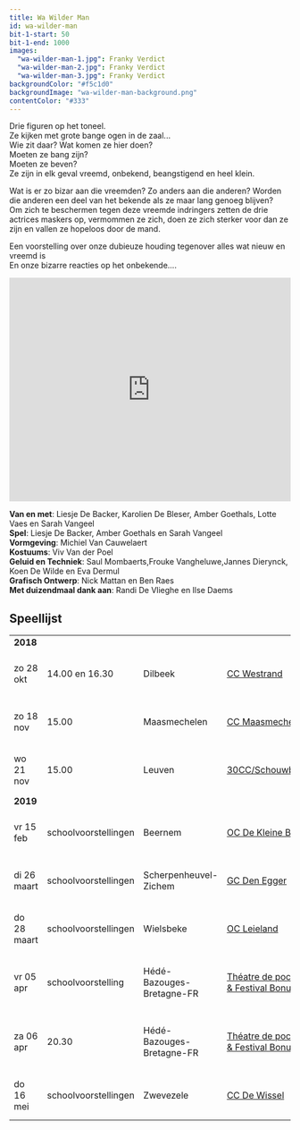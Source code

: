 ```yaml
---
title: Wa Wilder Man
id: wa-wilder-man
bit-1-start: 50
bit-1-end: 1000
images:
  "wa-wilder-man-1.jpg": Franky Verdict
  "wa-wilder-man-2.jpg": Franky Verdict
  "wa-wilder-man-3.jpg": Franky Verdict
backgroundColor: "#f5c1d0"
backgroundImage: "wa-wilder-man-background.png"
contentColor: "#333"
---
```

<style>

  @media (min-width: 666px) {
    #background-bit-1 {
      width: 100%;
      height: 884px;
      position: absolute;
      top: 0;
      background: url(/img/wa-wilder-man-bit-1.png) no-repeat bottom right;
    }
  }
</style>
Drie figuren op het toneel.<br>
Ze kijken met grote bange ogen in de zaal...<br>
Wie zit daar? Wat komen ze hier doen? <br>
Moeten ze bang zijn?<br>
Moeten ze beven? <br>
Ze zijn in elk geval vreemd, onbekend, beangstigend en heel klein.<br>

Wat is er zo bizar aan die vreemden? Zo anders aan die anderen? Worden die anderen een deel van het bekende als ze maar lang genoeg blijven?<br>
Om zich te beschermen tegen deze vreemde indringers zetten de drie actrices maskers op, vermommen ze zich, doen ze zich sterker voor dan ze zijn en vallen ze hopeloos door de mand. <br>


Een voorstelling over onze dubieuze houding tegenover alles wat nieuw en vreemd is <br>
En onze bizarre reacties op het onbekende....<br>

<iframe src="https://player.vimeo.com/video/162378954?title=0&byline=0&portrait=0" width="100%" height="400" frameborder="0" webkitallowfullscreen mozallowfullscreen allowfullscreen></iframe>

**Van en met**: Liesje De Backer, Karolien De Bleser, Amber Goethals, Lotte Vaes en Sarah Vangeel<br>
**Spel**: Liesje De Backer, Amber Goethals en Sarah Vangeel <br>
**Vormgeving**: Michiel Van Cauwelaert<br>
**Kostuums**: Viv Van der Poel<br>
**Geluid en Techniek**: Saul Mombaerts,Frouke Vangheluwe,Jannes Dierynck, Koen De Wilde en Eva Dermul<br>
**Grafisch Ontwerp**: Nick Mattan en Ben Raes <br>
**Met duizendmaal dank aan**: Randi De Vlieghe en Ilse Daems<br>

## Speellijst
<div class="table-responsive">
<table class="speellijst">

<tr><td colspan="5"><strong>2018</strong></td></tr>
<tr><td>zo 28 okt</td><td>14.00 en 16.30</td><td>Dilbeek</td><td><a href="http://www.westrand.be/">CC Westrand</a></td><td>02 466 20 30 </td></tr>
<tr><td>zo 18 nov</td><td>15.00</td><td>Maasmechelen</td><td><a href="http://www.ccmaasmechelen.be/">CC Maasmechelen</a></td><td>089 76 97 97</td></tr>
<tr><td>wo 21 nov</td><td>15.00</td><td>Leuven</td><td><a href="http://www.30cc.be/">30CC/Schouwburg</a></td><td>016 30 09 00</td></tr>
<tr><td colspan="5"><strong>2019</strong></td></tr>
<tr><td>vr 15 feb</td><td>schoolvoorstellingen</td><td>Beernem</td><td><a href="http://www.beernem.be/">OC De Kleine Beer</a></td><td>050 79 99 08</td></tr>
<tr><td>di 26 maart</td><td>schoolvoorstellingen</td><td>Scherpenheuvel-Zichem</td><td><a href="http://www.denegger.be/">GC Den Egger</a></td><td>013 46 06 50</td></tr>
<tr><td>do 28 maart</td><td>schoolvoorstellingen</td><td>Wielsbeke</td><td><a href="http://www.wielsbeke.be/">OC Leieland</a></td><td>056 67 32 70</td></tr>
<tr><td>vr 05 apr</td><td>schoolvoorstelling</td><td>Hédé-Bazouges-Bretagne-FR</td><td><a href="http://www.theatre-de-poche.com/">Théatre de poche & Festival Bonus</a></td><td>0033 9 81 83 97 20</td></tr>
<tr><td>za 06 apr</td><td>20.30</td><td>Hédé-Bazouges-Bretagne-FR</td><td><a href="http://www.theatre-de-poche.com/">Théatre de poche & Festival Bonus</a></td><td>0033 9 81 83 97 20</td></tr>
<tr><td>do 16 mei</td><td>schoolvoorstellingen</td><td>Zwevezele</td><td><a href="http://www.wingene.be/">CC De Wissel</a></td><td>051 65 04 40</td></tr>
</table>
</div>
